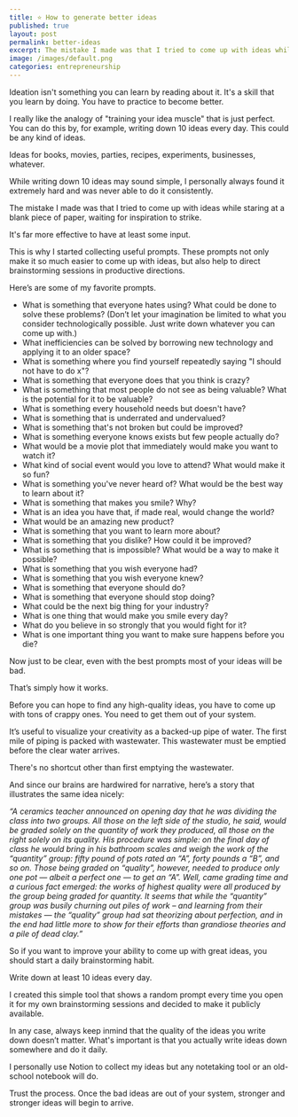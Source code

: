 ```yaml
---
title: ⭐️ How to generate better ideas
published: true
layout: post
permalink: better-ideas
excerpt: The mistake I made was that I tried to come up with ideas while staring at a blank piece of paper, waiting for inspiration to strike.
image: /images/default.png
categories: entrepreneurship
---
```


Ideation isn't something you can learn by reading about it. It's a skill that you learn by doing. You have to practice to become better.

I really like the analogy of "training your idea muscle" that is just perfect. You can do this by, for example, writing down 10 ideas every day. This could be any kind of ideas. 

Ideas for books, movies, parties, recipes, experiments, businesses, whatever.

While writing down 10 ideas may sound simple, I personally always found it extremely hard and was never able to do it consistently.

The mistake I made was that I tried to come up with ideas while staring at a blank piece of paper, waiting for inspiration to strike.

It's far more effective to have at least some input.

This is why I started collecting useful prompts. These prompts not only make it so much easier to come up with ideas, but also help to direct brainstorming sessions in productive directions.

Here’s are some of my favorite prompts.

- What is something that everyone hates using? What could be done to solve these problems? (Don’t let your imagination be limited to what you consider technologically possible. Just write down whatever you can come up with.)
- What inefficiencies can be solved by borrowing new technology and applying it to an older space?
- What is something where you find yourself repeatedly saying "I should not have to do x"?
- What is something that everyone does that you think is crazy?
- What is something that most people do not see as being valuable? What is the potential for it to be valuable?
- What is something every household needs but doesn't have?
- What is something that is underrated and undervalued?
- What is something that's not broken but could be improved?
- What is something everyone knows exists but few people actually do?
- What would be a movie plot that immediately would make you want to watch it?
- What kind of social event would you love to attend? What would make it so fun?
- What is something you've never heard of? What would be the best way to learn about it?
- What is something that makes you smile? Why?
- What is an idea you have that, if made real, would change the world?
- What would be an amazing new product?
- What is something that you want to learn more about?
- What is something that you dislike? How could it be improved?
- What is something that is impossible? What would be a way to make it possible?
- What is something that you wish everyone had?
- What is something that you wish everyone knew?
- What is something that everyone should do?
- What is something that everyone should stop doing?
- What could be the next big thing for your industry?
- What is one thing that would make you smile every day?
- What do you believe in so strongly that you would fight for it?
- What is one important thing you want to make sure happens before you die?

Now just to be clear, even with the best prompts most of your ideas will be bad.

That’s simply how it works.

Before you can hope to find any high-quality ideas, you have to come up with tons of crappy ones. You need to get them out of your system.

It’s useful to visualize your creativity as a backed-up pipe of water. The first mile of piping is packed with wastewater. This wastewater must be emptied before the clear water arrives.

There's no shortcut other than first emptying the wastewater.

And since our brains are hardwired for narrative, here’s a story that illustrates the same idea nicely:

*“A ceramics teacher announced on opening day that he was dividing the class into two groups. All those on the left side of the studio, he said, would be graded solely on the quantity of work they produced, all those on the right solely on its quality. His procedure was simple: on the final day of class he would bring in his bathroom scales and weigh the work of the “quantity” group: fifty pound of pots rated an “A”, forty pounds a “B”, and so on. Those being graded on “quality”, however, needed to produce only one pot — albeit a perfect one — to get an “A”. Well, came grading time and a curious fact emerged: the works of highest quality were all produced by the group being graded for quantity. It seems that while the “quantity” group was busily churning out piles of work – and learning from their mistakes — the “quality” group had sat theorizing about perfection, and in the end had little more to show for their efforts than grandiose theories and a pile of dead clay.”*

So if you want to improve your ability to come up with great ideas, you should start a daily brainstorming habit.

Write down at least 10 ideas every day. 

I created this simple tool that shows a random prompt every time you open it for my own brainstorming sessions and decided to make it publicly available. 

In any case, always keep inmind that the quality of the ideas you write down doesn’t matter. What's important is that you actually write ideas down somewhere and do it daily.

I personally use Notion to collect my ideas but any notetaking tool or an old-school notebook will do.

Trust the process. Once the bad ideas are out of your system, stronger and stronger ideas will begin to arrive.
